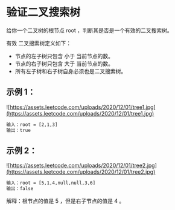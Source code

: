 # 验证二叉搜索树

给你一个二叉树的根节点 root ，判断其是否是一个有效的二叉搜索树。

有效 二叉搜索树定义如下：

-   节点的左子树只包含 小于 当前节点的数。
-   节点的右子树只包含 大于 当前节点的数。
-   所有左子树和右子树自身必须也是二叉搜索树。



## 示例 1：

![https://assets.leetcode.com/uploads/2020/12/01/tree1.jpg](https://assets.leetcode.com/uploads/2020/12/01/tree1.jpg)
```txt
输入：root = [2,1,3]
输出：true
```
## 示例 2：

![https://assets.leetcode.com/uploads/2020/12/01/tree2.jpg](https://assets.leetcode.com/uploads/2020/12/01/tree2.jpg)

```txt
输入：root = [5,1,4,null,null,3,6]
输出：false
```
解释：根节点的值是 5 ，但是右子节点的值是 4 。
